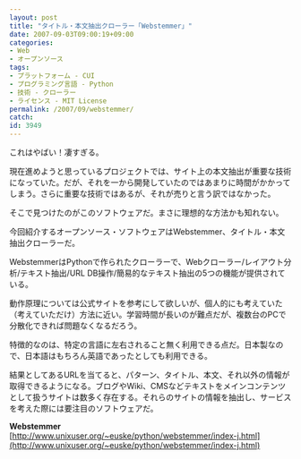 ```yaml
---
layout: post
title: "タイトル・本文抽出クローラー「Webstemmer」"
date: 2007-09-03T09:00:19+09:00
categories:
- Web
- オープンソース
tags: 
- プラットフォーム - CUI
- プログラミング言語 - Python
- 技術 - クローラー
- ライセンス - MIT License
permalink: /2007/09/webstemmer/
catch: 
id: 3949
---
```

これはやばい！凄すぎる。   
  
現在進めようと思っているプロジェクトでは、サイト上の本文抽出が重要な技術になっていた。だが、それを一から開発していたのではあまりに時間がかかってしまう。さらに重要な技術ではあるが、それが売りと言う訳ではなかった。   
  
そこで見つけたのがこのソフトウェアだ。まさに理想的な方法かも知れない。   
  
今回紹介するオープンソース・ソフトウェアはWebstemmer、タイトル・本文抽出クローラーだ。   
  
<!--more-->  
  
WebstemmerはPythonで作られたクローラーで、Webクローラー/レイアウト分析/テキスト抽出/URL DB操作/簡易的なテキスト抽出の5つの機能が提供されている。   
  
動作原理については公式サイトを参考にして欲しいが、個人的にも考えていた（考えていただけ）方法に近い。学習時間が長いのが難点だが、複数台のPCで分散化できれば問題なくなるだろう。   
  
特徴的なのは、特定の言語に左右されること無く利用できる点だ。日本製なので、日本語はもちろん英語であったとしても利用できる。   
  
結果としてあるURLを当てると、パターン、タイトル、本文、それ以外の情報が取得できるようになる。ブログやWiki、CMSなどテキストをメインコンテンツとして扱うサイトは数多く存在する。それらのサイトの情報を抽出し、サービスを考えた際には要注目のソフトウェアだ。   
  
**Webstemmer**  
[http://www.unixuser.org/~euske/python/webstemmer/index-j.html](http://www.unixuser.org/~euske/python/webstemmer/index-j.html)


